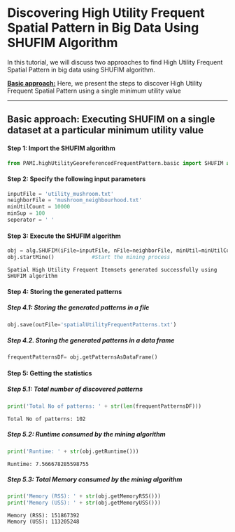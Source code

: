 # Discovering High Utility Frequent Spatial Pattern in Big Data Using SHUFIM Algorithm

In this tutorial, we will discuss two approaches to find High Utility Frequent Spatial Pattern in big data using SHUFIM algorithm.

[__Basic approach:__](#basicApproach) Here, we present the steps to discover High Utility Frequent Spatial Pattern using a single minimum utility value

***

## <a id='basicApproach'>Basic approach: Executing SHUFIM on a single dataset at a particular minimum utility value</a>

#### Step 1: Import the SHUFIM algorithm

```python
from PAMI.highUtilityGeoreferencedFrequentPattern.basic import SHUFIM as alg
```

#### Step 2: Specify the following input parameters


```python
inputFile = 'utility_mushroom.txt'
neighborFile = 'mushroom_neighbourhood.txt'
minUtilCount = 10000
minSup = 100
seperator = ' '       
```

#### Step 3: Execute the SHUFIM algorithm


```python
obj = alg.SHUFIM(iFile=inputFile, nFile=neighborFile, minUtil=minUtilCount, minSup=minSup, sep=seperator)    #initialize
obj.startMine()            #Start the mining process
```

    Spatial High Utility Frequent Itemsets generated successfully using SHUFIM algorithm


#### Step 4: Storing the generated patterns

##### Step 4.1: Storing the generated patterns in a file


```python
obj.save(outFile='spatialUtilityFrequentPatterns.txt')
```

##### Step 4.2. Storing the generated patterns in a data frame


```python
frequentPatternsDF= obj.getPatternsAsDataFrame()
```

#### Step 5: Getting the statistics

##### Step 5.1: Total number of discovered patterns 


```python
print('Total No of patterns: ' + str(len(frequentPatternsDF)))
```

    Total No of patterns: 102


##### Step 5.2: Runtime consumed by the mining algorithm


```python
print('Runtime: ' + str(obj.getRuntime()))
```

    Runtime: 7.566678285598755


##### Step 5.3: Total Memory consumed by the mining algorithm


```python
print('Memory (RSS): ' + str(obj.getMemoryRSS()))
print('Memory (USS): ' + str(obj.getMemoryUSS()))
```

    Memory (RSS): 151867392
    Memory (USS): 113205248


